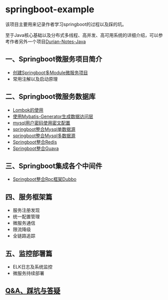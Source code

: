 # springboot-example
   该项目主要用来记录作者学习springboot的过程以及踩的坑。
   
   至于Java核心基础以及分布式多线程、高并发、高可用系统的详细介绍，可以参考作者另外一个项目[Durian-Notes-Java](https://github.com/DurianCoder/Durian-Notes-Java)
    
## 一、Springboot微服务项目简介
   * [创建Springboot多Module微服务项目](https://github.com/DurianCoder/springboot-example/blob/master/notes/Springboot创建多Module微服务项目.md)
   * 常用注解以及启动原理

## 二、Springboot微服务数据库
   * [Lombok的使用](https://github.com/DurianCoder/springboot-example/blob/master/notes/Lombok的使用.md)
   * [使用Mybatis-Generator生成数据访问层](https://github.com/DurianCoder/springboot-example/blob/master/notes/Mybatis-Generator生成数据访问层.md)
   * [mysql用户密码使用密文配置](https://github.com/DurianCoder/springboot-example/blob/master/notes/mysql用户密码使用密文配置.md)
   * [springboot整合Mysql单数据源](https://github.com/DurianCoder/springboot-example/blob/master/notes/springboot整合Mysql单数据源.md)
   * [springboot整合Mysql多数据源](https://github.com/DurianCoder/springboot-example/blob/master/notes/springboot整合Mysql多数据源.md)
   * [Springboot整合Redis](https://github.com/DurianCoder/springboot-example/blob/master/notes/Springboot集成JedisCluster.md)
   * [Springboot整合Guava](https://github.com/DurianCoder/springboot-example/blob/master/notes/Springboot集成GuavaCache实现本地缓存.md)

## 三、Springboot集成各个中间件
   * [Springboot整合Rpc框架Dubbo](https://github.com/DurianCoder/springboot-example/blob/master/notes/Springboot整合Rpc框架Dubbo.md)

## 四、服务框架篇
   - 服务注册发现
   - 统一配置管理
   - 微服务通信
   - 限流降级
   - 全链路追踪

## 五、监控部署篇
   - ELK日志及系统监控
   - 微服务持续部署

## [Q&A、踩坑与答疑](https://github.com/DurianCoder/springboot-example/blob/master/notes/踩坑与答疑.md)

